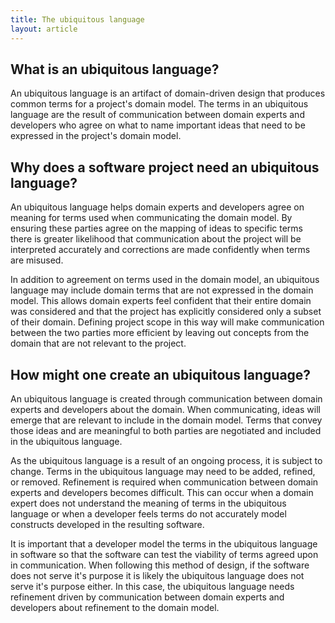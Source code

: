 ```yaml
---
title: The ubiquitous language
layout: article
---
```


## What is an ubiquitous language?

An ubiquitous language is an artifact of domain-driven design that produces common terms for a project's domain model. The terms in an ubiquitous language are the result of communication between domain experts and developers who agree on what to name important ideas that need to be expressed in the project's domain model.

## Why does a software project need an ubiquitous language?

An ubiquitous language helps domain experts and developers agree on meaning for terms used when communicating the domain model. By ensuring these parties agree on the mapping of ideas to specific terms there is greater likelihood that communication about the project will be interpreted accurately and corrections are made confidently when terms are misused.

In addition to agreement on terms used in the domain model, an ubiquitous language may include domain terms that are not expressed in the domain model. This allows domain experts feel confident that their entire domain was considered and that the project has explicitly considered only a subset of their domain. Defining project scope in this way will make communication between the two parties more efficient by leaving out concepts from the domain that are not relevant to the project.

## How might one create an ubiquitous language?

An ubiquitous language is created through communication between domain experts and developers about the domain. When communicating, ideas will emerge that are relevant to include in the domain model. Terms that convey those ideas and are meaningful to both parties are negotiated and included in the ubiquitous language.

As the ubiquitous language is a result of an ongoing process, it is subject to change. Terms in the ubiquitous language may need to be added, refined, or removed. Refinement is required when communication between domain experts and developers becomes difficult. This can occur when a domain expert does not understand the meaning of terms in the ubiquitous language or when a developer feels terms do not accurately model constructs developed in the resulting software.

It is important that a developer model the terms in the ubiquitous language in software so that the software can test the viability of terms agreed upon in communication. When following this method of design, if the software does not serve it's purpose it is likely the ubiquitous language does not serve it's purpose either. In this case, the ubiquitous language needs refinement driven by communication between domain experts and developers about refinement to the domain model.
